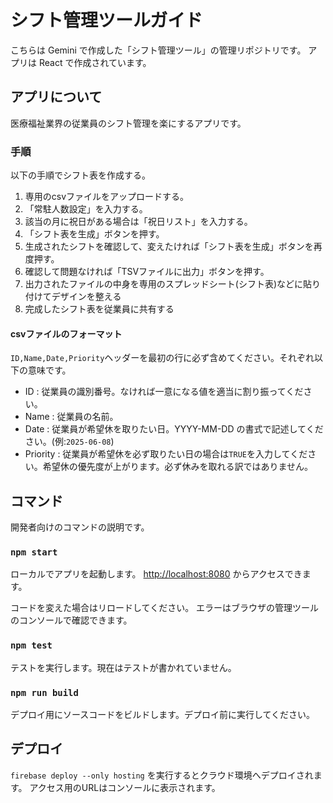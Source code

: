 # シフト管理ツールガイド

こちらは Gemini で作成した「シフト管理ツール」の管理リポジトリです。
アプリは React で作成されています。

## アプリについて
医療福祉業界の従業員のシフト管理を楽にするアプリです。

### 手順
以下の手順でシフト表を作成する。

1. 専用のcsvファイルをアップロードする。
1. 「常駐人数設定」を入力する。
1. 該当の月に祝日がある場合は「祝日リスト」を入力する。
1. 「シフト表を生成」ボタンを押す。
1. 生成されたシフトを確認して、変えたければ「シフト表を生成」ボタンを再度押す。
1. 確認して問題なければ「TSVファイルに出力」ボタンを押す。
1. 出力されたファイルの中身を専用のスプレッドシート(シフト表)などに貼り付けてデザインを整える
1. 完成したシフト表を従業員に共有する

#### csvファイルのフォーマット
`ID,Name,Date,Priority`ヘッダーを最初の行に必ず含めてください。それぞれ以下の意味です。

- ID : 従業員の識別番号。なければ一意になる値を適当に割り振ってください。
- Name : 従業員の名前。
- Date : 従業員が希望休を取りたい日。YYYY-MM-DD の書式で記述してください。(例:`2025-06-08`)
- Priority : 従業員が希望休を必ず取りたい日の場合は`TRUE`を入力してください。希望休の優先度が上がります。必ず休みを取れる訳ではありません。

## コマンド

開発者向けのコマンドの説明です。

### `npm start`

ローカルでアプリを起動します。
[http://localhost:8080](http://localhost:8080) からアクセスできます。

コードを変えた場合はリロードしてください。
エラーはブラウザの管理ツールのコンソールで確認できます。

### `npm test`

テストを実行します。現在はテストが書かれていません。

### `npm run build`

デプロイ用にソースコードをビルドします。デプロイ前に実行してください。

## デプロイ

`firebase deploy --only hosting` を実行するとクラウド環境へデプロイされます。
アクセス用のURLはコンソールに表示されます。